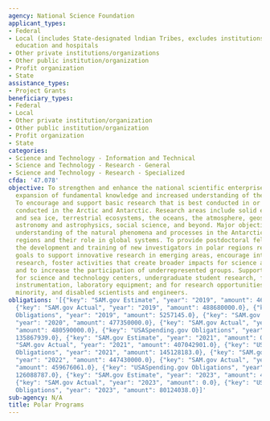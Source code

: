 ```yaml
---
agency: National Science Foundation
applicant_types:
- Federal
- Local (includes State-designated lndian Tribes, excludes institutions of higher
  education and hospitals
- Other private institutions/organizations
- Other public institution/organization
- Profit organization
- State
assistance_types:
- Project Grants
beneficiary_types:
- Federal
- Local
- Other private institution/organization
- Other public institution/organization
- Profit organization
- State
categories:
- Science and Technology - Information and Technical
- Science and Technology - Research - General
- Science and Technology - Research - Specialized
cfda: '47.078'
objective: To strengthen and enhance the national scientific enterprise through the
  expansion of fundamental knowledge and increased understanding of the polar regions.
  To encourage and support basic research that is best conducted in or can only be
  conducted in the Arctic and Antarctic. Research areas include solid earth, glacial
  and sea ice, terrestrial ecosystems, the oceans, the atmosphere, geospace science,
  astronomy and astrophysics, social science, and beyond. Major objectives include
  understanding of the natural phenomena and processes in the Antarctic and Arctic
  regions and their role in global systems. To provide postdoctoral fellowships for
  the development and training of new investigators in polar regions research with
  goals to support innovative research in emerging areas, encourage interdisciplinary
  research, foster activities that create broader impacts for science and society,
  and to increase the participation of underrepresented groups. Support is also provided
  for science and technology centers, undergraduate student research, facility enhancement,
  instrumentation, laboratory equipment; and for research opportunities for women,
  minority, and disabled scientists and engineers.
obligations: '[{"key": "SAM.gov Estimate", "year": "2019", "amount": 469160000.0},
  {"key": "SAM.gov Actual", "year": "2019", "amount": 488680000.0}, {"key": "USASpending.gov
  Obligations", "year": "2019", "amount": 5257145.0}, {"key": "SAM.gov Estimate",
  "year": "2020", "amount": 477350000.0}, {"key": "SAM.gov Actual", "year": "2020",
  "amount": 480590000.0}, {"key": "USASpending.gov Obligations", "year": "2020", "amount":
  135867939.0}, {"key": "SAM.gov Estimate", "year": "2021", "amount": 0.0}, {"key":
  "SAM.gov Actual", "year": "2021", "amount": 407042901.0}, {"key": "USASpending.gov
  Obligations", "year": "2021", "amount": 145128183.0}, {"key": "SAM.gov Estimate",
  "year": "2022", "amount": 447430000.0}, {"key": "SAM.gov Actual", "year": "2022",
  "amount": 459676061.0}, {"key": "USASpending.gov Obligations", "year": "2022", "amount":
  126088787.0}, {"key": "SAM.gov Estimate", "year": "2023", "amount": 450960000.0},
  {"key": "SAM.gov Actual", "year": "2023", "amount": 0.0}, {"key": "USASpending.gov
  Obligations", "year": "2023", "amount": 80124038.0}]'
sub-agency: N/A
title: Polar Programs
---
```

